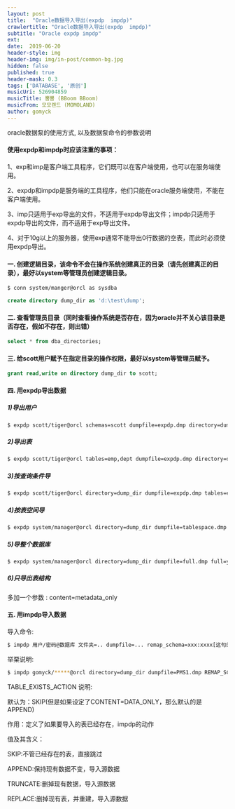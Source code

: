 ```yaml
---
layout: post
title:  "Oracle数据导入导出(expdp  impdp)"
crawlertitle: "Oracle数据导入导出(expdp  impdp)"
subtitle: "Oracle expdp impdp"
ext:
date:  2019-06-20
header-style: img
header-img: img/in-post/common-bg.jpg
hidden: false
published: true
header-mask: 0.3
tags: ['DATABASE', '原创']
musicUri: 526904859
musicTitle: 뿜뿜 (BBoom BBoom)
musicFrom: 모모랜드 (MOMOLAND)
author: gomyck
---
```


oracle数据泵的使用方式, 以及数据泵命令的参数说明

#### 使用expdp和impdp时应该注重的事项：

1、exp和imp是客户端工具程序，它们既可以在客户端使用，也可以在服务端使用。

2、expdp和impdp是服务端的工具程序，他们只能在oracle服务端使用，不能在客户端使用。

3、imp只适用于exp导出的文件，不适用于expdp导出文件；impdp只适用于expdp导出的文件，而不适用于exp导出文件。

4、对于10g以上的服务器，使用exp通常不能导出0行数据的空表，而此时必须使用expdp导出。

#### 一. 创建逻辑目录，该命令不会在操作系统创建真正的目录（请先创建真正的目录），最好以system等管理员创建逻辑目录。

```bash
$ conn system/manger@orcl as sysdba
```
```sql
create directory dump_dir as 'd:\test\dump';
```

#### 二. 查看管理员目录（同时查看操作系统是否存在，因为oracle并不关心该目录是否存在，假如不存在，则出错）

```sql
select * from dba_directories;
```
#### 三. 给scott用户赋予在指定目录的操作权限，最好以system等管理员赋予。

```sql
grant read,write on directory dump_dir to scott;
```
#### 四. 用expdp导出数据

##### 1)导出用户
```bash
$ expdp scott/tiger@orcl schemas=scott dumpfile=expdp.dmp directory=dump_dir
```
##### 2)导出表
```bash
$ expdp scott/tiger@orcl tables=emp,dept dumpfile=expdp.dmp directory=dump_dir
```
##### 3)按查询条件导
```bash
$ expdp scott/tiger@orcl directory=dump_dir dumpfile=expdp.dmp tables=emp query='where deptno=20'
```
##### 4)按表空间导
```bash
$ expdp system/manager@orcl directory=dump_dir dumpfile=tablespace.dmp tablespaces=temp,example
```
##### 5)导整个数据库
```bash
$ expdp system/manager@orcl directory=dump_dir dumpfile=full.dmp full=y
```
##### 6)只导出表结构
多加一个参数 : content=metadata_only

#### 五. 用impdp导入数据

导入命令:
```bash
$ impdp 用户/密码@数据库 文件夹=.. dumpfile=... remap_schema=xxx:xxxx[这句的意思是把原有方案(用户) 变成当前方案(用户)]  remap_tablespace=xxx:xxxx[这句的意思是把原有导出表空间换成当前的表空间]    TABLE_EXISTS_ACTION表存在的方案
```

举栗说明:
```bash
$ impdp gomyck/*****@orcl directory=dump_dir dumpfile=PMS1.dmp REMAP_SCHEMA=olduser:newuser remap_schema=SCYW:gomyck remap_tablespace=TS_SBTZ:GOMYCK TABLE_EXISTS_ACTION=TRUNCATE
```

TABLE_EXISTS_ACTION 说明:

默认为：SKIP(但是如果设定了CONTENT=DATA_ONLY，那么默认的是APPEND)

作用：定义了如果要导入的表已经存在，impdp的动作

值及其含义：

SKIP:不管已经存在的表，直接跳过

APPEND:保持现有数据不变，导入源数据

TRUNCATE:删掉现有数据，导入源数据

REPLACE:删掉现有表，并重建，导入源数据

